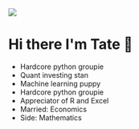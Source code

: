 <img src = "data.PNG">

# Hi there I'm Tate 👋

- Hardcore python groupie
- Quant investing stan
- Machine learning puppy
- Hardcore python groupie
- Appreciator of R and Excel
- Married: Economics
- Side: Mathematics



